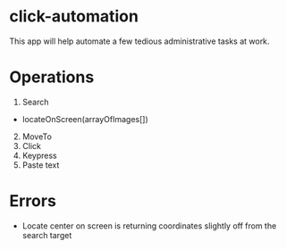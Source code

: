 # click-automation
This app will help automate a few tedious administrative tasks at work. 

# Operations
1. Search
 - locateOnScreen(arrayOfImages[])
2. MoveTo
3. Click
4. Keypress
5. Paste text

# Errors
 - Locate center on screen is returning coordinates slightly off from the search target
